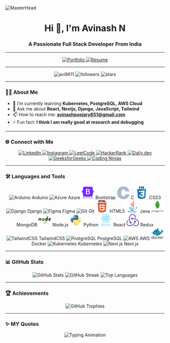 ![MasterHead](https://user-images.githubusercontent.com/106918656/209438619-25091cdf-a126-4e95-a24c-5efdf8057606.gif)

<h1 align="center">Hi 👋, I'm Avinash N</h1>
<h3 align="center">A Passionate Full Stack Developer From India</h3>

---

<p align="center">
  <a href="https://porfolioavi.web.app/" target="_blank">
    <img src="https://img.shields.io/badge/🌐%20View%20Portfolio-blue?style=for-the-badge" alt="Portfolio" />
  </a>
  <a href="https://drive.google.com/file/d/1cxsX1JpEHgDRGq-Qa8mThKyXNn_bAUyg/view?usp=drive_link" target="_blank">
    <img src="https://img.shields.io/badge/📄%20View%20Resume-green?style=for-the-badge" alt="Resume" />
  </a>
</p>

---

<p align="center">
  <img src="https://komarev.com/ghpvc/?username=avi9611&label=Profile%20views&color=0e75b6&style=flat" alt="avi9611" />
  <img src="https://img.shields.io/github/followers/avi9611?label=Followers&style=social" alt="followers" />
  <img src="https://img.shields.io/github/stars/avi9611?label=Stars&style=social" alt="stars" />
</p>

---

### 👨‍💻 About Me
- 🌱 I’m currently learning **Kubernetes, PostgreSQL, AWS Cloud**
- 💬 Ask me about **React, Nextjs, Django, JavaScript, Tailwind**
- 📫 How to reach me: **avinashpoojary651@gmail.com**
- ⚡ Fun fact: **I think I am really good at research and debugging**


---

### 🌐 Connect with Me
<p align="center">
  <a href="https://linkedin.com/in/avinash-n-a99387286" target="_blank">
    <img src="https://img.shields.io/badge/LinkedIn-%230077B5.svg?style=for-the-badge&logo=linkedin&logoColor=white" alt="LinkedIn" />
  </a>
  <a href="https://instagram.com/_a_viii" target="_blank">
    <img src="https://img.shields.io/badge/Instagram-%23E4405F.svg?style=for-the-badge&logo=instagram&logoColor=white" alt="Instagram" />
  </a>
  <a href="https://leetcode.com/u/avinash516/" target="_blank">
    <img src="https://img.shields.io/badge/LeetCode-%23FFA116.svg?style=for-the-badge&logo=leetcode&logoColor=white" alt="LeetCode" />
  </a>
  <a href="https://www.hackerrank.com/profile/avinashpoojary61" target="_blank">
    <img src="https://img.shields.io/badge/HackerRank-%2320BE59.svg?style=for-the-badge&logo=hackerrank&logoColor=white" alt="HackerRank" />
  </a>
  <a href="https://app.daily.dev/avinashn" target="_blank">
    <img src="https://img.shields.io/badge/Daily.dev-%23000000.svg?style=for-the-badge&logo=daily.dev&logoColor=white" alt="Daily.dev" />
  </a>
  <a href="https://www.geeksforgeeks.org/user/avinashpomzls/" target="_blank">
    <img src="https://img.shields.io/badge/GeeksforGeeks-%2300C853.svg?style=for-the-badge&logo=geeksforgeeks&logoColor=white" alt="GeeksforGeeks" />
  </a>
  <a href="https://www.naukri.com/code360/profile/0fcf1d40-5584-43b3-99a4-68868ec8c89e" target="_blank">
    <img src="https://img.shields.io/badge/Coding Ninjas-%23FF5722.svg?style=for-the-badge&logo=codeninjas&logoColor=white" alt="Coding Ninjas" />
  </a>
</p>


---

### 🛠️ Languages and Tools
<div align="center">
  <img src="https://cdn.worldvectorlogo.com/logos/arduino-1.svg" alt="Arduino" width="40" height="40" /> <span>Arduino</span>
  <img src="https://www.vectorlogo.zone/logos/microsoft_azure/microsoft_azure-icon.svg" alt="Azure" width="40" height="40" /> <span>Azure</span>
  <img src="https://raw.githubusercontent.com/devicons/devicon/master/icons/bootstrap/bootstrap-plain-wordmark.svg" alt="Bootstrap" width="40" height="40" /> <span>Bootstrap</span>
  <img src="https://raw.githubusercontent.com/devicons/devicon/master/icons/c/c-original.svg" alt="C" width="40" height="40" /> <span>C</span>
  <img src="https://raw.githubusercontent.com/devicons/devicon/master/icons/css3/css3-original-wordmark.svg" alt="CSS3" width="40" height="40" /> <span>CSS3</span>
  <img src="https://cdn.worldvectorlogo.com/logos/django.svg" alt="Django" width="40" height="40" /> <span>Django</span>
  <img src="https://www.vectorlogo.zone/logos/figma/figma-icon.svg" alt="Figma" width="40" height="40" /> <span>Figma</span>
  <img src="https://www.vectorlogo.zone/logos/git-scm/git-scm-icon.svg" alt="Git" width="40" height="40" /> <span>Git</span>
  <img src="https://raw.githubusercontent.com/devicons/devicon/master/icons/html5/html5-original-wordmark.svg" alt="HTML5" width="40" height="40" /> <span>HTML5</span>
  <img src="https://raw.githubusercontent.com/devicons/devicon/master/icons/java/java-original.svg" alt="Java" width="40" height="40" /> <span>Java</span>
  <img src="https://raw.githubusercontent.com/devicons/devicon/master/icons/mongodb/mongodb-original-wordmark.svg" alt="MongoDB" width="40" height="40" /> <span>MongoDB</span>
  <img src="https://raw.githubusercontent.com/devicons/devicon/master/icons/nodejs/nodejs-original-wordmark.svg" alt="Node.js" width="40" height="40" /> <span>Node.js</span>
  <img src="https://raw.githubusercontent.com/devicons/devicon/master/icons/python/python-original.svg" alt="Python" width="40" height="40" /> <span>Python</span>
  <img src="https://raw.githubusercontent.com/devicons/devicon/master/icons/react/react-original-wordmark.svg" alt="React" width="40" height="40" /> <span>React</span>
  <img src="https://raw.githubusercontent.com/devicons/devicon/master/icons/redux/redux-original.svg" alt="Redux" width="40" height="40" /> <span>Redux</span>
  <img src="https://www.vectorlogo.zone/logos/tailwindcss/tailwindcss-icon.svg" alt="TailwindCSS" width="40" height="40" /> <span>TailwindCSS</span>
  <img src="https://www.vectorlogo.zone/logos/postgresql/postgresql-icon.svg" alt="PostgreSQL" width="40" height="40" /> <span>PostgreSQL</span>
  <img src="https://www.vectorlogo.zone/logos/amazon_aws/amazon_aws-icon.svg" alt="AWS" width="40" height="40" /> <span>AWS</span>
  <img src="https://raw.githubusercontent.com/devicons/devicon/master/icons/docker/docker-original-wordmark.svg" alt="Docker" width="40" height="40" /> <span>Docker</span>
  <img src="https://www.vectorlogo.zone/logos/kubernetes/kubernetes-icon.svg" alt="Kubernetes" width="40" height="40" /> <span>Kubernetes</span>
  <img src="https://cdn.worldvectorlogo.com/logos/nextjs-2.svg" alt="Next.js" width="40" height="40" /> <span>Next.js</span>
</div>


---

### 📊 GitHub Stats
<div align="center">
  <img src="https://github-readme-stats.vercel.app/api?username=avi9611&show_icons=true&locale=en&theme=radical" alt="GitHub Stats" />
  <img src="https://github-readme-streak-stats.herokuapp.com/?user=avi9611&theme=radical&cache_bust=1" alt="GitHub Streak" />
  <img src="https://github-readme-stats.vercel.app/api/top-langs?username=avi9611&show_icons=true&locale=en&layout=compact&theme=radical" alt="Top Languages" />
</div>


---

### 🏆 Achievements
<p align="center">
  <img src="https://github-profile-trophy.vercel.app/?username=avi9611&theme=radical&no-frame=true&row=1&column=6" alt="GitHub Trophies" />
</p>

---

### ✨ MY Quotes
<p align="center">
  <img src="https://readme-typing-svg.demolab.com?font=Fira+Code&size=24&duration=4000&pause=1000&color=F70000&center=true&vCenter=true&width=700&lines=Full+Stack+Developer;Lifelong+Learner;Problem+Solver;Open+Source+Contributor" alt="Typing Animation" />
</p>
